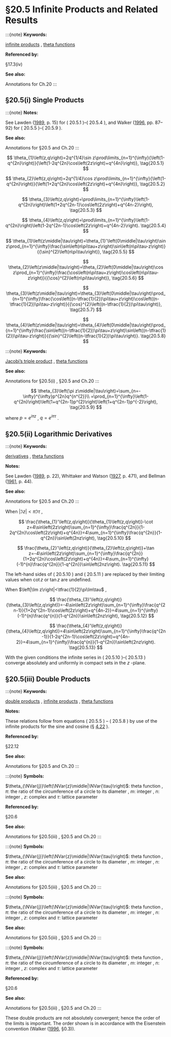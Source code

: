 # §20.5 Infinite Products and Related Results

:::{note}
**Keywords:**

[infinite products](http://dlmf.nist.gov/search/search?q=infinite%20products) , [theta functions](http://dlmf.nist.gov/search/search?q=theta%20functions)

**Referenced by:**

§17.3(iv)

**See also:**

Annotations for Ch.20
:::


## §20.5(i) Single Products

:::{note}
**Notes:**

See Lawden ([1989](./bib/L.html#bib1385 "Elliptic Functions and Applications"), p. 15) for ( 20.5.1 )–( 20.5.4 ), and Walker ([1996](./bib/W.html#bib2359 "Elliptic Functions. A Constructive Approach"), pp. 87–92) for ( 20.5.5 )–( 20.5.9 ).

**See also:**

Annotations for §20.5 and Ch.20
:::


<a id="E1"></a>
$$
\theta_{1}\left(z,q\right)=2q^{1/4}\sin z\prod\limits_{n=1}^{\infty}{\left(1-q^{2n}\right)}{\left(1-2q^{2n}\cos\left(2z\right)+q^{4n}\right)}, \tag{20.5.1}
$$


<a id="E2"></a>
$$
\theta_{2}\left(z,q\right)=2q^{1/4}\cos z\prod\limits_{n=1}^{\infty}{\left(1-q^{2n}\right)}{\left(1+2q^{2n}\cos\left(2z\right)+q^{4n}\right)}, \tag{20.5.2}
$$


<a id="E3"></a>
$$
\theta_{3}\left(z,q\right)=\prod\limits_{n=1}^{\infty}\left(1-q^{2n}\right)\left(1+2q^{2n-1}\cos\left(2z\right)+q^{4n-2}\right), \tag{20.5.3}
$$


<a id="E4"></a>
$$
\theta_{4}\left(z,q\right)=\prod\limits_{n=1}^{\infty}\left(1-q^{2n}\right)\left(1-2q^{2n-1}\cos\left(2z\right)+q^{4n-2}\right). \tag{20.5.4}
$$


<a id="E5"></a>
$$
\theta_{1}\left(z\middle|\tau\right)=\theta_{1}'\left(0\middle|\tau\right)\sin
z\prod_{n=1}^{\infty}\frac{\sin\left(n\pi\tau+z\right)\sin\left(n\pi\tau-z\right)}{{\sin}^{2}\left(n\pi\tau\right)}, \tag{20.5.5}
$$


<a id="E6"></a>
$$
\theta_{2}\left(z\middle|\tau\right)=\theta_{2}\left(0\middle|\tau\right)\cos z\prod_{n=1}^{\infty}\frac{\cos\left(n\pi\tau+z\right)\cos\left(n\pi\tau-z\right)}{{\cos}^{2}\left(n\pi\tau\right)}, \tag{20.5.6}
$$


<a id="E7"></a>
$$
\theta_{3}\left(z\middle|\tau\right)=\theta_{3}\left(0\middle|\tau\right)\prod_{n=1}^{\infty}\frac{\cos\left((n-\tfrac{1}{2})\pi\tau+z\right)\cos\left((n-\tfrac{1}{2})\pi\tau-z\right)}{{\cos}^{2}\left((n-\tfrac{1}{2})\pi\tau\right)}, \tag{20.5.7}
$$


<a id="E8"></a>
$$
\theta_{4}\left(z\middle|\tau\right)=\theta_{4}\left(0\middle|\tau\right)\prod_{n=1}^{\infty}\frac{\sin\left((n-\tfrac{1}{2})\pi\tau+z\right)\sin\left((n-\tfrac{1}{2})\pi\tau-z\right)}{{\sin}^{2}\left((n-\tfrac{1}{2})\pi\tau\right)}. \tag{20.5.8}
$$

:::{note}
**Keywords:**

[Jacobi’s triple product](http://dlmf.nist.gov/search/search?q=Jacobi%20triple%20product) , [theta functions](http://dlmf.nist.gov/search/search?q=theta%20functions)

**See also:**

Annotations for §20.5(i) , §20.5 and Ch.20
:::


<a id="E9"></a>
$$
\theta_{3}\left(\pi z\middle|\tau\right)=\sum_{n=-\infty}^{\infty}p^{2n}q^{n^{2}}\\
=\prod_{n=1}^{\infty}\left(1-q^{2n}\right)\left(1+q^{2n-1}p^{2}\right)\left(1+q^{2n-1}p^{-2}\right), \tag{20.5.9}
$$

where $p=e^{i\pi z}$ , $q=e^{i\pi\tau}$ .


## §20.5(ii) Logarithmic Derivatives

:::{note}
**Keywords:**

[derivatives](http://dlmf.nist.gov/search/search?q=derivatives) , [theta functions](http://dlmf.nist.gov/search/search?q=theta%20functions)

**Notes:**

See Lawden ([1989](./bib/L.html#bib1385 "Elliptic Functions and Applications"), p. 22), Whittaker and Watson ([1927](./bib/W.html#bib2404 "A Course of Modern Analysis"), p. 471), and Bellman ([1961](./bib/B.html#bib231 "A Brief Introduction to Theta Functions"), p. 44).

**See also:**

Annotations for §20.5 and Ch.20
:::

When $\left|\Im z\right|<\pi\Im\tau$ ,


<a id="E10"></a>
$$
\frac{\theta_{1}'\left(z,q\right)}{\theta_{1}\left(z,q\right)}-\cot z=4\sin\left(2z\right)\sum_{n=1}^{\infty}\frac{q^{2n}}{1-2q^{2n}\cos\left(2z\right)+q^{4n}}=4\sum_{n=1}^{\infty}\frac{q^{2n}}{1-q^{2n}}\sin\left(2nz\right), \tag{20.5.10}
$$


<a id="E11"></a>
$$
\frac{\theta_{2}'\left(z,q\right)}{\theta_{2}\left(z,q\right)}+\tan z=-4\sin\left(2z\right)\sum_{n=1}^{\infty}\frac{q^{2n}}{1+2q^{2n}\cos\left(2z\right)+q^{4n}}=4\sum_{n=1}^{\infty}(-1)^{n}\frac{q^{2n}}{1-q^{2n}}\sin\left(2nz\right). \tag{20.5.11}
$$

The left-hand sides of ( 20.5.10 ) and ( 20.5.11 ) are replaced by their limiting values when $\cot z$ or $\tan z$ are undefined.

When $\left|\Im z\right|<\tfrac{1}{2}\pi\Im\tau$ ,


<a id="E12"></a>
$$
\frac{\theta_{3}'\left(z,q\right)}{\theta_{3}\left(z,q\right)}=-4\sin\left(2z\right)\sum_{n=1}^{\infty}\frac{q^{2n-1}}{1+2q^{2n-1}\cos\left(2z\right)+q^{4n-2}}=4\sum_{n=1}^{\infty}(-1)^{n}\frac{q^{n}}{1-q^{2n}}\sin\left(2nz\right), \tag{20.5.12}
$$


<a id="E13"></a>
$$
\frac{\theta_{4}'\left(z,q\right)}{\theta_{4}\left(z,q\right)}=4\sin\left(2z\right)\sum_{n=1}^{\infty}\frac{q^{2n-1}}{1-2q^{2n-1}\cos\left(2z\right)+q^{4n-2}}=4\sum_{n=1}^{\infty}\frac{q^{n}}{1-q^{2n}}\sin\left(2nz\right). \tag{20.5.13}
$$

With the given conditions the infinite series in ( 20.5.10 )–( 20.5.13 ) converge absolutely and uniformly in compact sets in the $z$ -plane.


## §20.5(iii) Double Products

:::{note}
**Keywords:**

[double products](http://dlmf.nist.gov/search/search?q=double%20products) , [infinite products](http://dlmf.nist.gov/search/search?q=infinite%20products) , [theta functions](http://dlmf.nist.gov/search/search?q=theta%20functions)

**Notes:**

These relations follow from equations ( 20.5.5 ) – ( 20.5.8 ) by use of the infinite products for the sine and cosine (§ [4.22](./4.22.md "§4.22 Infinite Products and Partial Fractions ‣ Trigonometric Functions ‣ Chapter 4 Elementary Functions") ).

**Referenced by:**

§22.12

**See also:**

Annotations for §20.5 and Ch.20
:::

:::{note}
**Symbols:**

$\theta_{\NVar{j}}\left(\NVar{z}\middle|\NVar{\tau}\right)$: theta function , $\pi$: the ratio of the circumference of a circle to its diameter , $m$: integer , $n$: integer , $z$: complex and $\tau$: lattice parameter

**Referenced by:**

§20.6

**See also:**

Annotations for §20.5(iii) , §20.5 and Ch.20
:::

:::{note}
**Symbols:**

$\theta_{\NVar{j}}\left(\NVar{z}\middle|\NVar{\tau}\right)$: theta function , $\pi$: the ratio of the circumference of a circle to its diameter , $m$: integer , $n$: integer , $z$: complex and $\tau$: lattice parameter

**See also:**

Annotations for §20.5(iii) , §20.5 and Ch.20
:::

:::{note}
**Symbols:**

$\theta_{\NVar{j}}\left(\NVar{z}\middle|\NVar{\tau}\right)$: theta function , $\pi$: the ratio of the circumference of a circle to its diameter , $m$: integer , $n$: integer , $z$: complex and $\tau$: lattice parameter

**See also:**

Annotations for §20.5(iii) , §20.5 and Ch.20
:::

:::{note}
**Symbols:**

$\theta_{\NVar{j}}\left(\NVar{z}\middle|\NVar{\tau}\right)$: theta function , $\pi$: the ratio of the circumference of a circle to its diameter , $m$: integer , $n$: integer , $z$: complex and $\tau$: lattice parameter

**Referenced by:**

§20.6

**See also:**

Annotations for §20.5(iii) , §20.5 and Ch.20
:::

These double products are not absolutely convergent; hence the order of the limits is important. The order shown is in accordance with the Eisenstein convention (Walker ([1996](./bib/W.html#bib2359 "Elliptic Functions. A Constructive Approach"), §0.3)).
